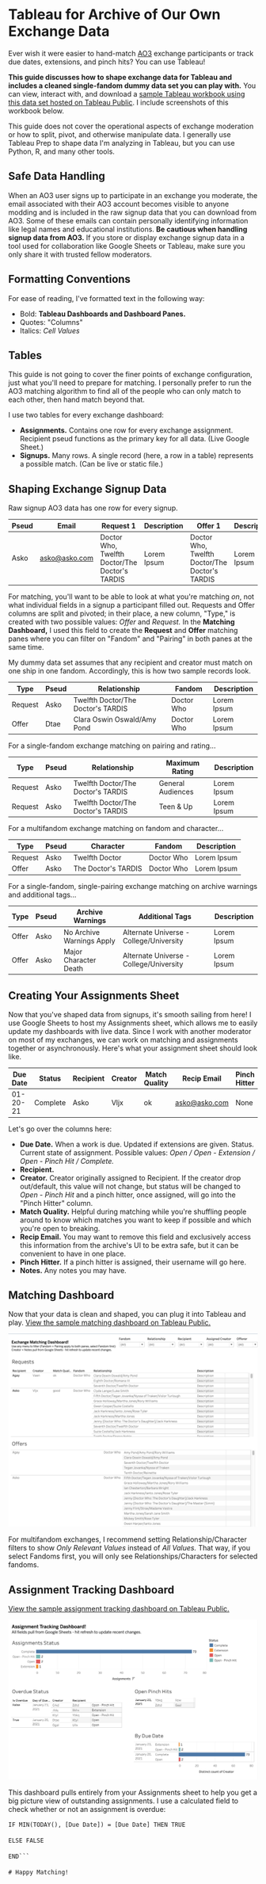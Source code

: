 # Tableau for Archive of Our Own Exchange Data

Ever wish it were easier to hand-match [AO3](https://archiveofourown.org/) exchange participants or track due dates, extensions, and pinch hits? You can use Tableau!

**This guide discusses how to shape exchange data for Tableau and includes a cleaned single-fandom dummy data set you can play with.** You can view, interact with, and download a [sample Tableau workbook using this data set hosted on Tableau Public](https://public.tableau.com/profile/ladyofthelog#!/vizhome/AO3ExchangeMatchingandAssignmentTracking/Overview). I include screenshots of this workbook below.

This guide does not cover the operational aspects of exchange moderation or how to split, pivot, and otherwise manipulate data. I generally use Tableau Prep to shape data I'm analyzing in Tableau, but you can use Python, R, and many other tools.

## Safe Data Handling

When an AO3 user signs up to participate in an exchange you moderate, the email associated with their AO3 account becomes visible to anyone modding and is included in the raw signup data that you can download from AO3. Some of these emails can contain personally identifying information like legal names and educational institutions. **Be cautious when handling signup data from AO3.** If you store or display exchange signup data in a tool used for collaboration like Google Sheets or Tableau, make sure you only share it with trusted fellow moderators.

## Formatting Conventions

For ease of reading, I've formatted text in the following way:

* Bold: **Tableau Dashboards and Dashboard Panes.** 
* Quotes: "Columns"
* Italics: *Cell Values*

## Tables

This guide is not going to cover the finer points of exchange configuration, just what you'll need to prepare for matching. I personally prefer to run the AO3 matching algorithm to find all of the people who can only match to each other, then hand match beyond that. 

I use two tables for every exchange dashboard:
* **Assignments.** Contains one row for every exchange assignment. Recipient pseud functions as the primary key for all data.  (Live Google Sheet.)
* **Signups.** Many rows. A single record (here, a row in a table) represents a possible match. (Can be live or static file.)

## Shaping Exchange Signup Data

Raw signup AO3 data has one row for every signup.

| Pseud | Email | Request 1 | Description | Offer 1 | Description |
| ------------- | ------------- | ------------- | ------------- | ------------- | ------------- | 
| Asko | asko@asko.com | Doctor Who, Twelfth Doctor/The Doctor's TARDIS | Lorem Ipsum | Doctor Who, Twelfth Doctor/The Doctor's TARDIS | Lorem Ipsum |

For matching, you'll want to be able to look at what you're matching *on*, not what individual fields in a signup a participant filled out. Requests and Offer columns are split and pivoted; in their place, a new column, "Type," is created with two possible values: *Offer* and *Request.* In the **Matching Dashboard,** I used this field to create the **Request** and **Offer** matching panes where you can filter on "Fandom" and "Pairing" in both panes at the same time.

My dummy data set assumes that any recipient and creator must match on one ship in one fandom. Accordingly, this is how two sample records look.

| Type | Pseud | Relationship | Fandom | Description | 
| ------------- | ------------- | ------------- | ------------- | ------------- | 
| Request | Asko | Twelfth Doctor/The Doctor's TARDIS | Doctor Who | Lorem Ipsum |
| Offer | Dtae | Clara Oswin Oswald/Amy Pond | Doctor Who | Lorem Ipsum |

For a single-fandom exchange matching on pairing and rating...

| Type | Pseud | Relationship | Maximum Rating | Description | 
| ------------- | ------------- | ------------- | ------------- | ------------- | 
| Request | Asko | Twelfth Doctor/The Doctor's TARDIS | General Audiences | Lorem Ipsum |
| Request | Asko | Twelfth Doctor/The Doctor's TARDIS | Teen & Up | Lorem Ipsum |

For a multifandom exchange matching on fandom and character...

| Type | Pseud | Character | Fandom | Description | 
| ------------- | ------------- | ------------- | ------------- | ------------- | 
| Request | Asko | Twelfth Doctor | Doctor Who | Lorem Ipsum |
| Offer | Asko | The Doctor's TARDIS | Doctor Who | Lorem Ipsum |

For a single-fandom, single-pairing exchange matching on archive warnings and additional tags...

| Type | Pseud | Archive Warnings | Additional Tags | Description | 
| ------------- | ------------- | ------------- | ------------- | ------------- | 
| Offer | Asko | No Archive Warnings Apply | Alternate Universe - College/University | Lorem Ipsum |
| Offer | Asko | Major Character Death | Alternate Universe - College/University | Lorem Ipsum |

## Creating Your Assignments Sheet

Now that you've shaped data from signups, it's smooth sailing from here! I use Google Sheets to host my Assignments sheet, which allows me to easily update my dashboards with live data. Since I work with another moderator on most of my exchanges, we can work on matching and assignments together or asynchronously. Here's what your assignment sheet should look like.

| Due Date | Status | Recipient | Creator | Match Quality | Recip Email | Pinch Hitter | Notes |
| ------------- | ------------- | ------------- | ------------- | ------------- | ------------- | ------------- | ------------- | 
| 01-20-21 | Complete | Asko | Vljx | ok | asko@asko.com | None | None |

Let's go over the columns here: 
* **Due Date.** When a work is due. Updated if extensions are given.
Status. Current state of assignment. Possible values: *Open / Open - Extension / Open - Pinch Hit / Complete.*
* **Recipient.** 
* **Creator.** Creator originally assigned to Recipient. If the creator drop out/default, this value will not change, but status will be changed to *Open - Pinch Hit* and a pinch hitter, once assigned, will go into the "Pinch Hitter" column.
* **Match Quality.** Helpful during matching while you're shuffling people around to know which matches you want to keep if possible and which you're open to breaking.
* **Recip Email.** You may want to remove this field and exclusively access this information from the archive's UI to be extra safe, but it can be convenient to have in one place.
* **Pinch Hitter.** If a pinch hitter is assigned, their username will go here.
* **Notes.** Any notes you may have.


## Matching Dashboard

Now that your data is clean and shaped, you can plug it into Tableau and play. [View the sample matching dashboard on Tableau Public.](https://public.tableau.com/profile/ladyofthelog#!/vizhome/AO3ExchangeMatchingandAssignmentTracking/Matching)

![Screenshot of Matching Dashboard using dummy data](/image1.png)

For multifandom exchanges, I recommend setting Relationship/Character filters to show *Only Relevant Values* instead of *All Values.* That way, if you select Fandoms first, you will only see Relationships/Characters for selected fandoms. 

## Assignment Tracking Dashboard

[View the sample assignment tracking dashboard on Tableau Public.](https://public.tableau.com/profile/ladyofthelog#!/vizhome/AO3ExchangeMatchingandAssignmentTracking/AssignmentTracking)

![Screenshot of Assignment Tracking Dashboard using dummy data](/image2.png)

This dashboard pulls entirely from your Assignments sheet to help you get a big picture view of outstanding assignments. I use a calculated field to check whether or not an assignment is overdue:

```
IF MIN(TODAY(), [Due Date]) = [Due Date] THEN TRUE

ELSE FALSE

END```

# Happy Matching!
